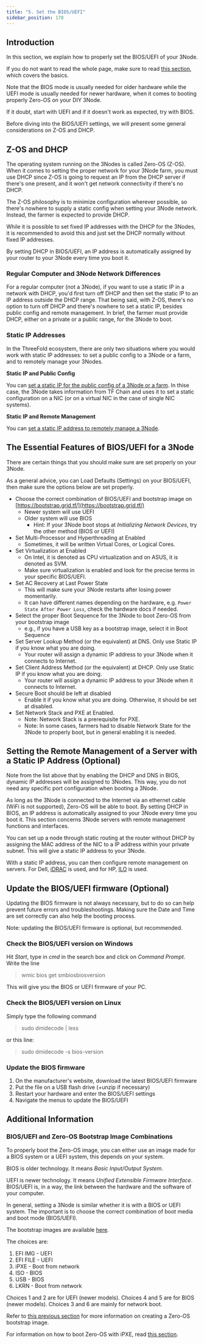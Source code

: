 ```yaml
---
title: "5. Set the BIOS/UEFI"
sidebar_position: 178
---
```




## Introduction

In this section, we explain how to properly set the BIOS/UEFI of your 3Node.

If you do not want to read the whole page, make sure to read [this section](#the-essential-features-of-biosuefi-for-a-3node), which covers the basics.

Note that the BIOS mode is usually needed for older hardware while the UEFI mode is usually needed for newer hardware, when it comes to booting properly Zero-OS on your DIY 3Node.

If it doubt, start with UEFI and if it doesn't work as expected, try with BIOS.

Before diving into the BIOS/UEFI settings, we will present some general considerations on Z-OS and DHCP.

## Z-OS and DHCP

The operating system running on the 3Nodes is called Zero-OS (Z-OS). When it comes to setting the proper network for your 3Node farm, you must use DHCP since Z-OS is going to request an IP from the DHCP server if there's one present, and it won't get network connectivity if there's no DHCP. 

The Z-OS philosophy is to minimize configuration wherever possible, so there's nowhere to supply a static config when setting your 3Node network. Instead, the farmer is expected to provide DHCP. 

While it is possible to set fixed IP addresses with the DHCP for the 3Nodes, it is recommended to avoid this and just set the DHCP normally without fixed IP addresses.

By setting DHCP in BIOS/UEFI, an IP address is automatically assigned by your router to your 3Node every time you boot it.

### Regular Computer and 3Node Network Differences

For a regular computer (not a 3Node), if you want to use a static IP in a network with DHCP, you'd first turn off DHCP and then set the static IP to an IP address outside the DHCP range. That being said, with Z-OS, there's no option to turn off DHCP and there's nowhere to set a static IP, besides public config and remote management. In brief, the farmer must provide DHCP, either on a private or a public range, for the 3Node to boot.

### Static IP Addresses

In the ThreeFold ecosystem, there are only two situations where you would work with static IP addresses: to set a public config to a 3Node or a farm, and to remotely manage your 3Nodes. 

**Static IP and Public Config**

You can [set a static IP for the public config of a 3Node or a farm](./1_create_farm#optional-add-public-ip-addresses). In thise case, the 3Node takes information from TF Chain and uses it to set a static configuration on a NIC (or on a virtual NIC in the case of single NIC systems). 

**Static IP and Remote Management**

You can [set a static IP address to remotely manage a 3Node](#setting-the-remote-management-of-a-server-with-a-static-ip-address-optional).



## The Essential Features of BIOS/UEFI for a 3Node

There are certain things that you should make sure are set properly on your 3Node.

As a general advice, you can Load Defaults (Settings) on your BIOS/UEFI, then make sure the options below are set properly.

* Choose the correct combination of BIOS/UEFI and bootstrap image on [https://bootstrap.grid.tf/](https://bootstrap.grid.tf/)
  * Newer system will use UEFI
  * Older system will use BIOS
    * Hint:  If your 3Node boot stops at *Initializing Network Devices*, try the other method (BIOS or UEFI)
* Set Multi-Processor and Hyperthreading at Enabled
  * Sometimes, it will be written Virtual Cores, or Logical Cores. 
* Set Virtualization at Enabled
  * On Intel, it is denoted as CPU virtualization and on ASUS, it is denoted as SVM. 
  * Make sure virtualization is enabled and look for the precise terms in your specific BIOS/UEFI.
* Set AC Recovery at Last Power State
  * This will make sure your 3Node restarts after losing power momentarily.
  * It can have different names depending on the hardware, e.g. `Power State After Power Loss`, check the hardware docs if needed.
* Select the proper Boot Sequence for the 3Node to boot Zero-OS from your bootstrap image
  * e.g., if you have a USB key as a bootstrap image, select it in Boot Sequence
* Set Server Lookup Method (or the equivalent) at DNS. Only use Static IP if you know what you are doing.
  * Your router will assign a dynamic IP address to your 3Node when it connects to Internet.
* Set Client Address Method (or the equivalent) at DHCP. Only use Static IP if you know what you are doing.
  * Your router will assign a dynamic IP address to your 3Node when it connects to Internet.
* Secure Boot should be left at disabled
  * Enable it if you know what you are doing. Otherwise, it should be set at disabled.
* Set Network Stack and PXE at Enabled.
  * Note: Network Stack is a prerequisite for PXE.
  * Note: In some cases, farmers had to disable Network State for the 3Node to properly boot, but in general enabling it is needed.


## Setting the Remote Management of a Server with a Static IP Address (Optional)


Note from the list above that by enabling the DHCP and DNS in BIOS, dynamic IP addresses will be assigned to 3Nodes. This way, you do not need any specific port configuration when booting a 3Node.

As long as the 3Node is connected to the Internet via an ethernet cable (WiFi is not supported), Zero-OS will be able to boot. By setting DHCP in BIOS, an IP address is automatically assigned to your 3Node every time you boot it. This section concerns 3Node servers with remote management functions and interfaces.

You can set up a node through static routing at the router without DHCP by assigning the MAC address of the NIC to a IP address within your private subnet. This will give a static IP address to your 3Node.

With a static IP address, you can then configure remote management on servers. For Dell, [iDRAC](https://www.dell.com/support/kbdoc/en-us/000134243/how-to-setup-and-manage-your-idrac-or-cmc-for-dell-poweredge-servers-and-blades) is used, and for HP, [ILO](https://support.hpe.com/hpesc/public/docDisplay?docId=a00045463en_us&docLocale=en_US) is used.



## Update the BIOS/UEFI firmware (Optional)


Updating the BIOS firmware is not always necessary, but to do so can help prevent future errors and troubleshootings. Making sure the Date and Time are set correctly can also help the booting process.

Note: updating the BIOS/UEFI firmware is optional, but recommended.


### Check the BIOS/UEFI version on Windows

Hit *Start*, type in *cmd* in the search box and click on *Command Prompt*. Write the line

> wmic bios get smbiosbiosversion

This will give you the BIOS or UEFI firmware of your PC.

### Check the BIOS/UEFI version on Linux

Simply type the following command 

> sudo dmidecode | less

or this line:

> sudo dmidecode -s bios-version

### Update the BIOS firmware

1. On the manufacturer's website, download the latest BIOS/UEFI firmware
2. Put the file on a USB flash drive (+unzip if necessary)
3. Restart your hardware and enter the BIOS/UEFI settings
4. Navigate the menus to update the BIOS/UEFI

## Additional Information

### BIOS/UEFI and Zero-OS Bootstrap Image Combinations

To properly boot the Zero-OS image, you can either use an image made for a BIOS system or a UEFI system, this depends on your system. 

BIOS is older technology. It means *Basic Input/Output System*. 

UEFI is newer technology. It means *Unified Extensible Firmware Interface*. BIOS/UEFI is, in a way, the link between the hardware and the software of your computer.

In general, setting a 3Node is similar whether it is with a BIOS or UEFI system. The important is to choose the correct combination of boot media and boot mode (BIOS/UEFI).

The bootstrap images are available [here](https://bootstrap.grid.tf/).

The choices are:

1. EFI IMG - UEFI
2. EFI FILE - UEFI
3. iPXE - Boot from network
4. ISO - BIOS
5. USB - BIOS
6. LKRN - Boot from network

Choices 1 and 2 are for UEFI (newer models).
Choices 4 and 5 are for BIOS (newer models).
Choices 3 and 6 are mainly for network boot.

Refer to [this previous section](./2_bootstrap_image) for more information on creating a Zero-OS bootstrap image.

For information on how to boot Zero-OS with iPXE, read [this section](./6_boot_3node#advanced-booting-methods-optional).


